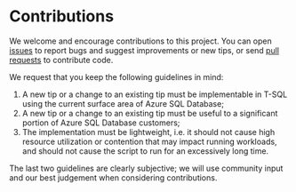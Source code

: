 # Contributions

We welcome and encourage contributions to this project. You can open [issues](../../issues) to report bugs and suggest improvements or new tips, or send [pull requests](../../pulls) to contribute code.

We request that you keep the following guidelines in mind:

1. A new tip or a change to an existing tip must be implementable in T-SQL using the current surface area of Azure SQL Database;
2. A new tip or a change to an existing tip must be useful to a significant portion of Azure SQL Database customers;
3. The implementation must be lightweight, i.e. it should not cause high resource utilization or contention that may impact running workloads, and should not cause the script to run for an excessively long time.

The last two guidelines are clearly subjective; we will use community input and our best judgement when considering contributions.

